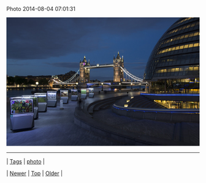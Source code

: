 <!--
title: Photo 2014-08-04 07
date: 2020-06-28T15:27:00.366Z
tags: photo
-->


Photo 2014-08-04 07:01:31

![](93758445247-0.jpg)

<!--BOTTOM-POST-NAVIGATION-->
---

| [Tags](tags.md) | [photo](tag-photo.md) |

| [Newer](93757587139.md) | [Top](index.md) | [Older](93761932438.md) |
